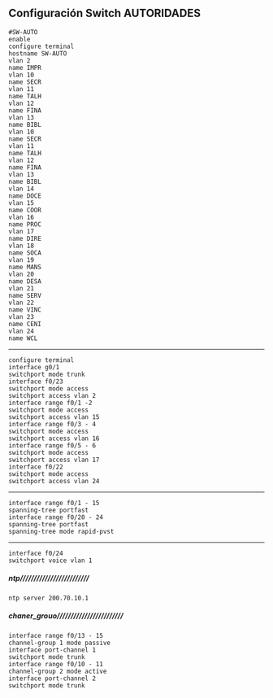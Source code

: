 ## Configuración Switch AUTORIDADES
    #SW-AUTO
    enable
    configure terminal
    hostname SW-AUTO
    vlan 2
    name IMPR
    vlan 10
    name SECR
    vlan 11
    name TALH
    vlan 12
    name FINA
    vlan 13
    name BIBL
    vlan 10
    name SECR
    vlan 11
    name TALH
    vlan 12
    name FINA
    vlan 13
    name BIBL
    vlan 14
    name DOCE
    vlan 15
    name COOR
    vlan 16
    name PROC
    vlan 17
    name DIRE
    vlan 18
    name SOCA
    vlan 19
    name MANS
    vlan 20
    name DESA
    vlan 21
    name SERV
    vlan 22
    name VINC
    vlan 23
    name CENI
    vlan 24
    name WCL
  ---
    configure terminal
    interface g0/1
    switchport mode trunk
    interface f0/23
    switchport mode access
    switchport access vlan 2
    interface range f0/1 -2
    switchport mode access
    switchport access vlan 15
    interface range f0/3 - 4
    switchport mode access
    switchport access vlan 16
    interface range f0/5 - 6
    switchport mode access
    switchport access vlan 17
    interface f0/22
    switchport mode access
    switchport access vlan 24
---
    interface range f0/1 - 15
    spanning-tree portfast
    interface range f0/20 - 24
    spanning-tree portfast
    spanning-tree mode rapid-pvst
---
    interface f0/24
    switchport voice vlan 1
##### ntp/////////////////////////
    ntp server 200.70.10.1
##### chaner_grouo////////////////////////
    interface range f0/13 - 15
    channel-group 1 mode passive
    interface port-channel 1
    switchport mode trunk
    interface range f0/10 - 11
    channel-group 2 mode active
    interface port-channel 2
    switchport mode trunk

